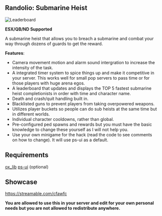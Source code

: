 ## Randolio: Submarine Heist

![Leaderboard](https://i.imgur.com/13JIN95.png)

**ESX/QB/ND Supported**

A submarine heist that allows you to breach a submarine and combat your way through dozens of guards to get the reward.

**Features**:

* Camera movement motion and alarm sound intergration to increase the intensity of the task.
* A integrated timer system to spice things up and make it competitive in your server. This works well for small pop servers to pass time or for those players with huge arena egos.
* A leaderboard that updates and displays the TOP 5 fastest submarine heist completionists in order with time and character name.
* Death and crash/quit handling built in.
* Blacklisted guns to prevent players from taking overpowered weapons.
* Utilizes player buckets so people can do sub heists at the same time but in different worlds.
* Individual character cooldowns, rather than global.
* Pre-configured ped spawns and rewards but you must have the basic knowledge to change these yourself as I will not help you.
* Use your own minigame for the hack (read the code to see comments on how to change). It will use ps-ui as a default.

## Requirements

[ox_lib](https://github.com/overextended/ox_lib/releases)
[ps-ui](https://github.com/Project-Sloth/ps-ui) (optional)

## Showcase

https://streamable.com/cfawfc

**You are allowed to use this in your server and edit for your own personal needs but you are not allowed to redistribute anywhere.**

